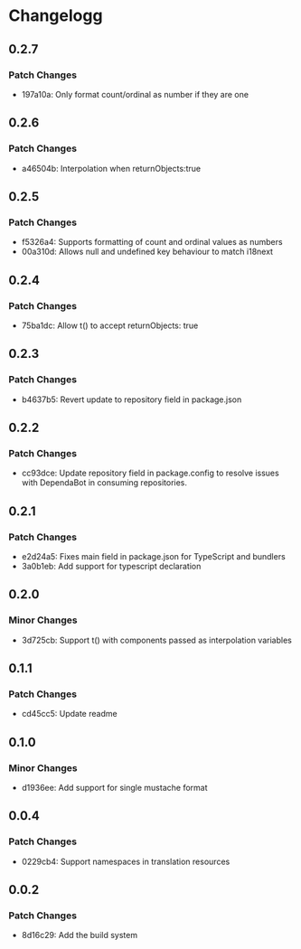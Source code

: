 # Changelogg

## 0.2.7

### Patch Changes

- 197a10a: Only format count/ordinal as number if they are one

## 0.2.6

### Patch Changes

- a46504b: Interpolation when returnObjects:true

## 0.2.5

### Patch Changes

- f5326a4: Supports formatting of count and ordinal values as numbers
- 00a310d: Allows null and undefined key behaviour to match i18next

## 0.2.4

### Patch Changes

- 75ba1dc: Allow t() to accept returnObjects: true

## 0.2.3

### Patch Changes

- b4637b5: Revert update to repository field in package.json

## 0.2.2

### Patch Changes

- cc93dce: Update repository field in package.config to resolve issues with DependaBot in consuming repositories.

## 0.2.1

### Patch Changes

- e2d24a5: Fixes main field in package.json for TypeScript and bundlers
- 3a0b1eb: Add support for typescript declaration

## 0.2.0

### Minor Changes

- 3d725cb: Support t() with components passed as interpolation variables

## 0.1.1

### Patch Changes

- cd45cc5: Update readme

## 0.1.0

### Minor Changes

- d1936ee: Add support for single mustache format

## 0.0.4

### Patch Changes

- 0229cb4: Support namespaces in translation resources

## 0.0.2

### Patch Changes

- 8d16c29: Add the build system
